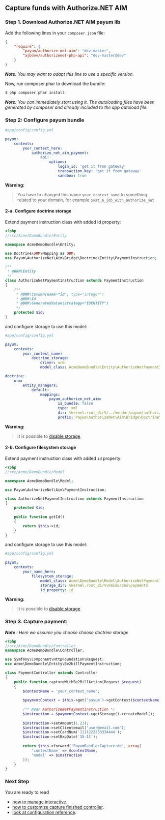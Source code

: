 ## Capture funds with Authorize.NET AIM

### Step 1. Download Authorize.NET AIM payum lib

Add the following lines in your `composer.json` file:

```json
{
    "require": {
        "payum/authorize-net-aim": "dev-master",
        "ajbdev/authorizenet-php-api": "dev-master@dev"
    }
}
```

_**Note:** You may want to adapt this line to use a specific version._

Now, run composer.phar to download the bundle:

```bash
$ php composer.phar install
```

_**Note:** You can immediately start using it. The autoloading files have been generated by composer and already included to the app autoload file._

### Step 2: Configure payum bundle

```yaml
#app/config/config.yml

payum:
    contexts:
        your_context_here:
            authorize_net_aim_payment:
                api:
                    options:
                        login_id: 'get it from gateway'
                        transaction_key: 'get it from gateway'
                        sandbox: true
```

**Warning:**

> You have to changed this name `your_context_name` to something related to your domain, for example `post_a_job_with_authorize_net` 


#### 2-a. Configure doctrine storage

Extend payment instruction class with added id property:

```php
<?php
//src/Acme/DemoBundle/Entity

namespace AcmeDemoBundle\Entity;

use Doctrine\ORM\Mapping as ORM;
use Payum\AuthorizeNet\Aim\Bridge\Doctrine\Entity\PaymentInstruction;

/**
 * @ORM\Entity
 */
class AuthorizeNetPaymentInstruction extends PaymentInstruction
{
    /**
     * @ORM\Column(name="id", type="integer")
     * @ORM\Id
     * @ORM\GeneratedValue(strategy="IDENTITY")
     */
    protected $id;
}
```

and configure storage to use this model:

```yml
#app/config/config.yml

payum:
    contexts:
        your_context_name:
            doctrine_storage:
                driver: orm
                model_class: AcmeDemoBundle\Entity\AuthorizeNetPaymentInstruction

doctrine:
    orm:
        entity_managers:
            default:
                mappings: 
                    payum_authorize_net_aim:
                        is_bundle: false
                        type: xml 
                        dir: %kernel.root_dir%/../vendor/payum/authorize-net-aim/src/Payum/AuthorizeNet/Aim/Bridge/Doctrine/Resources/mapping
                        prefix: Payum\AuthorizeNet\Aim\Bridge\Doctrine\Entity
```

**Warning:**

> It is possible to [disable storage](null_storage.md).

#### 2-b. Configure filesystem storage

Extend payment instruction class with added `id` property:

```php
<?php
//src/Acme/DemoBundle/Model

namespace AcmeDemoBundle\Model;

use Payum\AuthorizeNet\Aim\PaymentInstruction;

class AuthorizeNetPaymentInstruction extends PaymentInstruction
{
    protected $id;
    
    public function getId()
    {
        return $this->id;
    }
}
```

and configure storage to use this model:

```yaml
#app/config/config.yml

payum:
    contexts:
        your_name_here:
            filesystem_storage:
                model_class: Acme\DemoBundle\Model\AuthorizeNetPaymentInstruction
                storage_dir: %kernel.root_dir%\Resources\payments
                id_property: id
```

**Warning:**

> It is possible to [disable storage](null_storage.md).

### Step 3. Capture payment: 

_**Note** : Here we assume you choose choose doctrine storage_  


```php
<?php
//src/Acme/DemoBundle/Controller
namespace AcmeDemoBundle\Controller;

use Symfony\Component\HttpFoundation\Request;
use Acme\DemoBundle\Entity\Be2billPaymentInstruction;

class PaymentController extends Controller 
{
    public function captureWithBe2BillAction(Request $request)
    {
        $contextName = 'your_context_name';
    
        $paymentContext = $this->get('payum')->getContext($contextName);
    
        /** @var AuthorizeNetPaymentInstruction */
        $instruction = $paymentContext->getStorage()->createModel();
    
        $instruction->setAmount(1.23);
        $instruction->setClientemail('user@email.com');
        $instruction->setCardNum('1111222233334444');
        $instruction->setExpDate('15-11');
        
        return $this->forward('PayumBundle:Capture:do', array(
            'contextName' => $contextName,
            'model' => $instruction
        ));
    }
}
```

### Next Step

You are ready to read 

* [how to manage interactive](interactive_requests.md).
* [how to customize capture finished controller](customize_capture_finished_controller.md).
* [look at configuration reference](configuration_reference.md).